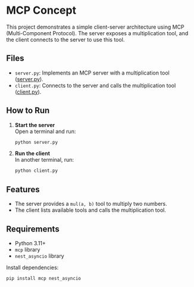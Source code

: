 # MCP Concept

This project demonstrates a simple client-server architecture using MCP (Multi-Component Protocol). The server exposes a multiplication tool, and the client connects to the server to use this tool.

## Files

- `server.py`: Implements an MCP server with a multiplication tool ([server.py](server.py)).
- `client.py`: Connects to the server and calls the multiplication tool ([client.py](client.py)).

## How to Run

1. **Start the server**  
   Open a terminal and run:
   ```sh
   python server.py
   ```

2. **Run the client**  
   In another terminal, run:
   ```sh
   python client.py
   ```

## Features

- The server provides a `mul(a, b)` tool to multiply two numbers.
- The client lists available tools and calls the multiplication tool.

## Requirements

- Python 3.11+
- `mcp` library
- `nest_asyncio` library

Install dependencies:
```sh
pip install mcp nest_asyncio
```
